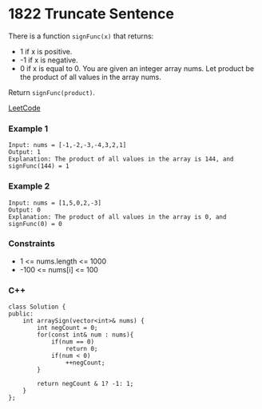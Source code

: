 # 1822 Truncate Sentence

There is a function `signFunc(x)` that returns:

* 1 if x is positive.
* -1 if x is negative.
* 0 if x is equal to 0.
You are given an integer array nums. Let product be the product of all values in the array nums.

Return `signFunc(product)`.
 

[LeetCode](https://leetcode.cn/problems/sign-of-the-product-of-an-array/)


### Example 1

```
Input: nums = [-1,-2,-3,-4,3,2,1]
Output: 1
Explanation: The product of all values in the array is 144, and signFunc(144) = 1
```

### Example 2

```
Input: nums = [1,5,0,2,-3]
Output: 0
Explanation: The product of all values in the array is 0, and signFunc(0) = 0
```

### Constraints

* 1 <= nums.length <= 1000
* -100 <= nums[i] <= 100


### C++ 

```
class Solution {
public:
    int arraySign(vector<int>& nums) {
        int negCount = 0;
        for(const int& num : nums){
            if(num == 0)
                return 0;
            if(num < 0)
                ++negCount;
        }

        return negCount & 1? -1: 1;
    }
};
```